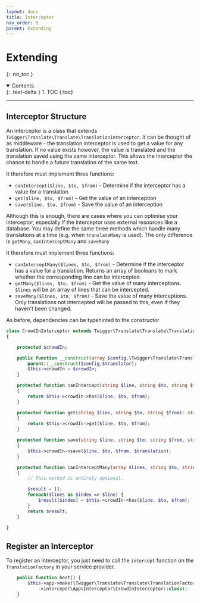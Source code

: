 ```yaml
---
layout: docs
title: Interceptor
nav_order: 9
parent: Extending
---
```



# Extending
{: .no_toc }

<details open markdown="block">
  <summary>
    Contents
  </summary>
  {: .text-delta }
1. TOC
{:toc}
</details>

---

## Interceptor Structure

An interceptor is a class that extends ```Twigger\Translate\Translate\TranslationInterceptor```. It can be thought of as middleware - the translation interceptor is used to get a value for any translation. If no value exists however, the value is translated and the translation saved using the same interceptor. This allows the interceptor the chance to handle a future translation of the same text.

It therefore must implement three functions:
- ```canIntercept($line, $to, $from)``` - Determine if the interceptor has a value for a translation
- ```get($line, $to, $from)``` - Get the value of an interception
- ```save($line, $to, $from)``` - Save the value of an interception

Although this is enough, there are cases where you can optimise your interceptor, especially if the interceptor uses external resources like a database. You may define the same three methods which handle many translations at a time (e.g.  when ```translateMany``` is used). The only difference is ```getMany```, ```canInterceptMany``` and ```saveMany``` 

It therefore must implement three functions:
- ```canInterceptMany($lines, $to, $from)``` - Determine if the interceptor has a value for a translation. Returns an array of booleans to mark whether the corresponding line can be intercepted.
- ```getMany($lines, $to, $from)``` - Get the value of many interceptions. ```$lines``` will be an array of lines that can be intercepted.
- ```saveMany($lines, $to, $from)``` - Save the value of many interceptions. Only translations not intercepted will be passed to this, even if they haven't been changed.

As before, dependencies can be typehinted to the constructor

```php
class CrowdInInterceptor extends Twigger\Translate\Translate\TranslationInterceptor
{

    protected $crowdIn;

    public function __construct(array $config,\Twigger\Translate\Translate\Translator $translator, \App\Lang\CrowdInService $crowdIn) {
        parent::__construct($config,$translator);
        $this->crowdIn = $crowdIn;
    }

    protected function canIntercept(string $line, string $to, string $from): bool
    {
        return $this->crowdIn->has($line, $to, $from);
    }

    protected function get(string $line, string $to, string $from): string
    {
        return $this->crowdIn->get($line, $to, $from);
    }

    protected function save(string $line, string $to, string $from, string $translation): void
    {
        $this->crowdIn->save($line, $to, $from, $translation);
    }

    protected function canInterceptMany(array $lines, string $to, string $from): bool
    {
        // This method is entirely optional.

        $result = [];
        foreach($lines as $index => $line) {
            $result[$index] = $this->crowdIn->has($line, $to, $from);
        }
        return $result;
    }

}
```

## Register an Interceptor

To register an interceptor, you just need to call the ```intercept``` function on the ```TranslationFactory``` in your service provider.

```php
    public function boot() {
        $this->app->make(\Twigger\Translate\Translate\TranslationFactory::class)
            ->intercept(\App\Interceptor\CrowdInInterceptor::class);
    }
```
